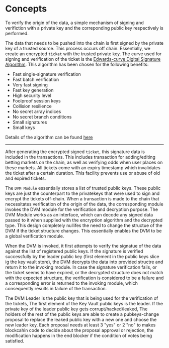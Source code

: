 # **Concepts**

To verify the origin of the data, a simple mechanism of signing and verifiction with a private key and the correponding public key respectively is performed.

The data that needs to be pushed into the chain is first signed by the private key of a trusted source. This process occurs off chain. Essentially, we create an encrypted `ticket` with the trusted private key. The curve used for signing and verification of the ticket is the [Edwards-curve Digital Signature Algorithm](https://en.wikipedia.org/wiki/EdDSA). This algorithm has been chosen for the following benefits:

- Fast single-signature verification
- Fast batch verification
- Very fast signing
- Fast key generation
- High security level
- Foolproof session keys
- Collision resilience
- No secret array indices
- No secret branch conditions
- Small signatures
- Small keys

Details of the algorithm can be found [here](https://ed25519.cr.yp.to/)

---

After generating the encrypted signed `ticket`, this signature data is included in the transactions. This includes transaction for adding/editing betting markets on the chain, as well as verifying odds when user places on these markets. All tickets come with an expiry timestamp which invalidates the ticket after a certain duration. This facility prevents use or abuse of old and expired tickets.

The `DVM Module` essentially stores a list of trusted public keys. These public keys are just the counterpart to the privatekeys that were used to sign and encrypt the tickets off-chain. When a transaction is made to the chain that necessitates verification of the origin of the data, the corresponding module invokes the DVM module for the verification and decryption purpose. The DVM Module works as an interface, which can decode any signed data passed to it when supplied with the encryption algorithm and the decrypted type. This design completely nullifes the need to change the structue of the DVM if the ticket structure changes. This essentially enables the DVM to be a global verification module.

When the DVM is invoked, it first attempts to verify the signatue of the data against the list of registered public keys. If the signature is verified successfully by the leader public key (first element in the public keys slice ig the key vault store), the DVM decrypts the data into provided structre and return it to the invoking module. In case the signature verification fails, or the ticket seems to have expired, or the decrypted structure does not match with the expected structure, the verification is considered to be a failure and a corresponding error is returned to the invoking module, which consequently results in failure of the transaction.

The DVM Leader is the public key that is being used for the verification of the tickets, The first element of the Key Vault public keys is the leader. If the private key of the  leader public key gets corrupt/hacked/leaked, The holders of the rest of the public keys are able to create a pubkeys-change proposal to replace the leaked public key with a new one and choose the new leader key. Each proposal needs at least 3 "yes" or 2 "no" to makes blockcahin code to decide about the proposal approval or rejection, the modification happens in the end blocker if the condition of votes being satisfied.

